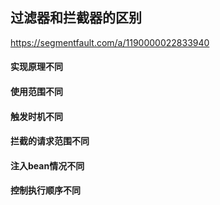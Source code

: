 ## 过滤器和拦截器的区别
https://segmentfault.com/a/1190000022833940
#### 实现原理不同
#### 使用范围不同
#### 触发时机不同
#### 拦截的请求范围不同
#### 注入bean情况不同
#### 控制执行顺序不同